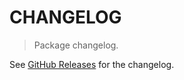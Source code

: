 # CHANGELOG

> Package changelog.

See [GitHub Releases](https://github.com/stdlib-js/utils-inherited-writable-properties/releases) for the changelog.